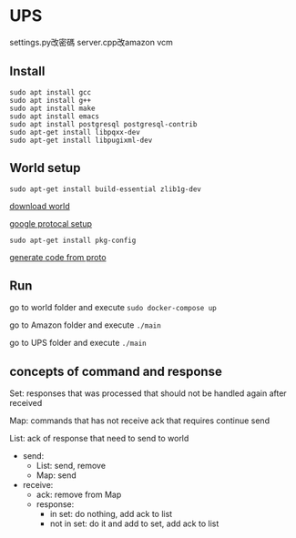 # UPS

settings.py改密碼
server.cpp改amazon vcm


## Install

```
sudo apt install gcc
sudo apt install g++
sudo apt install make 
sudo apt install emacs
sudo apt install postgresql postgresql-contrib 
sudo apt-get install libpqxx-dev
sudo apt-get install libpugixml-dev
```

## World setup
```
sudo apt-get install build-essential zlib1g-dev
```
[download world](https://github.com/protocolbuffers/protobuf/releases/tag/v22.2)

[google protocal setup](https://edstem.org/us/courses/32653/discussion/2915749)

```
sudo apt-get install pkg-config
```

[generate code from proto](https://protobuf.dev/reference/cpp/cpp-generated/#string )



## Run

go to world folder and execute `sudo docker-compose up`

go to Amazon folder and execute `./main`

go to UPS folder and execute `./main`


## concepts of command and response
Set: responses that was processed that should not be handled again after received

Map: commands that has not receive ack that requires continue send

List: ack of response that need to send to world

* send:     
    * List: send, remove
    * Map: send
* receive: 
    * ack: remove from Map
    * response: 
        * in set: do nothing, add ack to list
        * not in set: do it and add to set, add ack to list